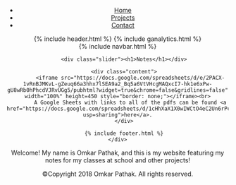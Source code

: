 
<html>
  <header>
  <head>
    <meta charset="utf-8">
    <link href="https://fonts.googleapis.com/css?family=Open+Sans+Condensed:300|Sonsie+One" rel="stylesheet" type="text/css">
    <link rel="stylesheet" href="style.css">
</head>
      <nav>
      <ul>
        <li><a href="#">Home</a></li>
        <li><a href="#">Projects</a></li>
        <li><a href="#">Contact</a></li>
        </ul>
 
<head>
    {% include header.html %}
    {% include ganalytics.html %}
    <title>Notes | EdFeng</title>
</head>
<body>

<div class="container">
    <div class="main">
        {% include navbar.html %}

        <div class="slider"><h1>Notes</h1></div>

        <div class="content">
            <iframe src="https://docs.google.com/spreadsheets/d/e/2PACX-1vRnBJMKvL-gZeuq66a3hhx7lSEA9a2_Bq5a6VtVHcgMAQxcI7-hk1e6xPw-gU8wRb0hPhcdVJRvUGg5/pubhtml?widget=true&chrome=false&gridlines=false" width="100%" height=450 style="border: none;"></iframe><br>
            A Google Sheets with links to all of the pdfs can be found <a href="https://docs.google.com/spreadsheets/d/1cHhXaX1X0wIWCtO4eC2Un6rPc8O07GhGVzEgL1c4GS0/view?usp=sharing">here</a>.
        </div>

        {% include footer.html %}
    </div>
</div>
<main>
  Welcome! My name is Omkar Pathak, and this is my website featuring my notes for my classes at school and other projects!

</main>

<footer>
  <p>©Copyright 2018 Omkar Pathak. All rights reserved. </p>
</footer>


